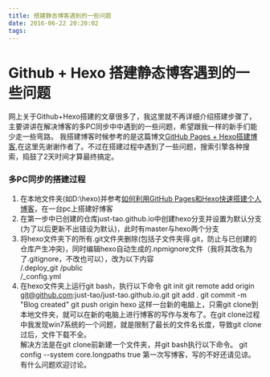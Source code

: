 ```yaml
---
title: 搭建静态博客遇到的一些问题
date: 2016-06-22 20:20:02
tags:
---
```

# Github + Hexo 搭建静态博客遇到的一些问题
网上关于Github+Hexo搭建的文章很多了，我这里就不再详细介绍搭建步骤了，主要讲讲在解决博客的多PC同步中中遇到的一些问题，希望跟我一样的新手们能少走一些弯路。
我搭建博客时候参考的是这篇博文[GitHub Pages + Hexo搭建博客](http://crazymilk.github.io/2015/12/28/GitHub-Pages-Hexo%E6%90%AD%E5%BB%BA%E5%8D%9A%E5%AE%A2/#more),在这里先谢谢作者了。不过在搭建过程中遇到了一些问题，搜索引擎各种搜索，捣鼓了2天时间才算最终搞定。  
### 多PC同步的搭建过程
1. 在本地文件夹(如D:\hexo)并参考[如何利用GitHub Pages和Hexo快速搭建个人博客](https://xuanwo.org/2015/03/26/hexo-intor/)，在一台pc上搭建好博客
2. 在第一步中已创建的仓库just-tao.github.io中创建hexo分支并设置为默认分支(为了以后更新不出错设为默认)，此时有master与hexo两个分支
3. 将hexo文件夹下的所有.git文件夹删除(包括子文件夹得.git，防止与已创建的仓库产生冲突)，同时编辑hexo自动生成的.npmignore文件（我将其改名为了.gitignore，不改也可以），改为以下内容  
        /.deploy_git
        /public  
        /_config.yml
4. 在hexo文件夹上运行git bash，执行以下命令
        git init
        git remote add origin git@github.com:just-tao/just-tao.github.io.git
        git add .
        git commit -m "Blog created"
        git push origin hexo
这样一台新的电脑上，只需git clone到本地文件夹，就可以在新的电脑上进行博客的写作与发布了。在git clone过程中我发现win7系统的一个问题，就是限制了最长的文件名长度，导致git clone过后，文件下载不全。  
解决方法是在git clone前新建一个文件夹，并git bash执行以下命令。
        git config --system core.longpaths true
第一次写博客，写的不好还请见谅。有什么问题欢迎讨论。